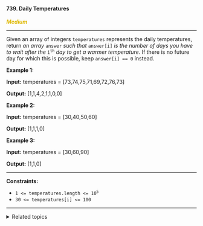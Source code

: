 #### 739. Daily Temperatures

<span style="color:#deb800">***Medium***</span>
___

Given an array of integers `temperatures` represents the daily temperatures, return _an array_ `answer` _such that_ `answer[i]` _is the number of days you have to wait after the_ <code>i<sup>th</sup></code> _day to get a warmer temperature_. If there is no future day for which this is possible, keep `answer[i] == 0` instead.

**Example 1:**

**Input:** temperatures = [73,74,75,71,69,72,76,73]

**Output:** [1,1,4,2,1,1,0,0] 

**Example 2:**

**Input:** temperatures = [30,40,50,60]

**Output:** [1,1,1,0] 

**Example 3:**

**Input:** temperatures = [30,60,90]

**Output:** [1,1,0] 
___

**Constraints:**

*   <code>1 <= temperatures.length <= 10<sup>5</sup></code>
*   `30 <= temperatures[i] <= 100`
___

<details><summary>Related topics</summary>

[#Array](https://leetcode.com/tag/array/)
[#Stack](https://leetcode.com/tag/stack/)
[#Monotonic Stack](https://leetcode.com/tag/monotonic-stack/)

</details>
